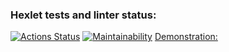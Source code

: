 ### Hexlet tests and linter status:

[![Actions Status](https://github.com/altcunjs/frontend-project-44/workflows/hexlet-check/badge.svg)](https://github.com/altcunjs/frontend-project-44/actions)
[![Maintainability](https://api.codeclimate.com/v1/badges/1c333eafecc5c5d671e1/maintainability)](https://codeclimate.com/github/altcunjs/frontend-project-44/maintainability)
[Demonstration:](https://asciinema.org/a/f7o78aOYPkXTOcSyXOJx2hPrs)
